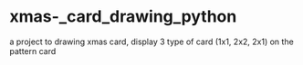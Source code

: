 # xmas-_card_drawing_python
a project to drawing xmas card, display 3 type of card (1x1, 2x2, 2x1) on the pattern card
